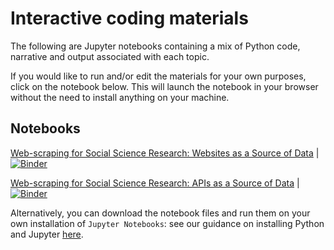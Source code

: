 # Interactive coding materials

The following are Jupyter notebooks containing a mix of Python code, narrative and output associated with each topic.

If you would like to run and/or edit the materials for your own purposes, click on the notebook below. This will launch the notebook in your browser without the need to install anything on your machine.

## Notebooks

<a href="BINDER LINK" target=_blank>Web-scraping for Social Science Research: Websites as a Source of Data</a> | [![Binder](http://mybinder.org/badge_logo.svg)](http://mybinder.org/v2/gh/binder-examples/requirements/master)<br>

<a href="BINDER LINK" target=_blank>Web-scraping for Social Science Research: APIs as a Source of Data</a> | [![Binder](http://mybinder.org/badge_logo.svg)](http://mybinder.org/v2/gh/binder-examples/requirements/master)

Alternatively, you can download the notebook files and run them on your own installation of `Jupyter Notebooks`: see our guidance on installing Python and Jupyter [here](LINK).
